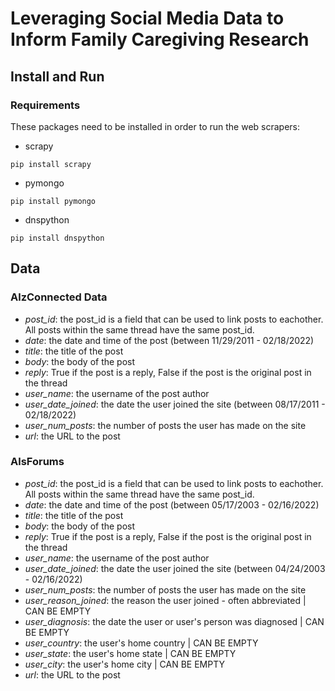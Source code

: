 # Leveraging Social Media Data to Inform Family Caregiving Research

## Install and Run
### Requirements
These packages need to be installed in order to run the web scrapers:
- scrapy
```
pip install scrapy
```
- pymongo
```
pip install pymongo
```
- dnspython
```
pip install dnspython
```

## Data
### AlzConnected Data
- *post_id*: the post_id is a field that can be used to link posts to eachother. All posts within the same thread have the same post_id. 
- *date*: the date and time of the post (between 11/29/2011 - 02/18/2022)
- *title*: the title of the post
- *body*: the body of the post
- *reply*: True if the post is a reply, False if the post is the original post in the thread
- *user_name*: the username of the post author
- *user_date_joined*: the date the user joined the site (between 08/17/2011 - 02/18/2022)
- *user_num_posts*: the number of posts the user has made on the site
- *url*: the URL to the post

### AlsForums
- *post_id*: the post_id is a field that can be used to link posts to eachother. All posts within the same thread have the same post_id. 
- *date*: the date and time of the post (between 05/17/2003 - 02/16/2022)
- *title*: the title of the post
- *body*: the body of the post
- *reply*: True if the post is a reply, False if the post is the original post in the thread
- *user_name*: the username of the post author
- *user_date_joined*: the date the user joined the site (between 04/24/2003 - 02/16/2022)
- *user_num_posts*: the number of posts the user has made on the site
- *user_reason_joined*: the reason the user joined - often abbreviated | CAN BE EMPTY
- *user_diagnosis*: the date the user or user's person was diagnosed | CAN BE EMPTY
- *user_country*: the user's home country | CAN BE EMPTY
- *user_state*: the user's home state | CAN BE EMPTY
- *user_city*: the user's home city | CAN BE EMPTY
- *url*: the URL to the post

